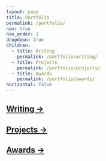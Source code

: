 ```yaml
---
layout: page
title: Portfolio
permalink: /portfolio/
nav: true
nav_order: 2
dropdown: true
children:
  - title: Writing
    permalink: /portfolio/writing/
  - title: Projects
    permalink: /portfolio/projects/
  - title: Awards
    permalink: /portfolio/awards/
horizontal: false
---
```


<div class="projects">
<a href="{{ site.baseurl }}/portfolio/writing">
  <h2 class="category">Writing →</h2>
</a>
</div>

<div class="projects">
<a href="{{ site.baseurl }}/portfolio/projects">
  <h2 class="category">Projects →</h2>
</a>
</div>

<div class="projects">
<a href="{{ site.baseurl }}/portfolio/awards">
  <h2 class="category">Awards →</h2>
</a>
</div>
